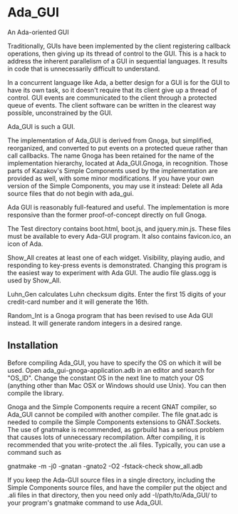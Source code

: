 # Ada_GUI
An Ada-oriented GUI

Traditionally, GUIs have been implemented by the client registering callback operations, then giving up its thread of control to the GUI. This is a hack to address the inherent parallelism of a GUI in sequential languages. It results in code that is unnecessarily difficult to understand.

In a concurrent language like Ada, a better design for a GUI is for the GUI to have its own task, so it doesn't require that its client give up a thread of control. GUI events are communicated to the client through a protected queue of events. The client software can be written in the clearest way possible, unconstrained by the GUI.

Ada_GUI is such a GUI.

The implementation of Ada_GUI is derived from Gnoga, but simplified, reorganized, and converted to put events on a protected queue rather than call callbacks. The name Gnoga has been retained for the name of the implementation hierarchy, located at Ada_GUI.Gnoga, in recognition. Those parts of Kazakov's Simple Components used by the implementation are provided as well, with some minor modifications. If you have your own version of the Simple Components, you may use it instead: Delete all Ada source files that do not begin with ada_gui.

Ada GUI is reasonably full-featured and useful. The implementation is more responsive than the former proof-of-concept directly on full Gnoga.

The Test directory contains boot.html, boot.js, and jquery.min.js. These files must be available to every Ada-GUI program. It also contains favicon.ico, an icon of Ada.

Show_All creates at least one of each widget. Visibility, playing audio, and responding to key-press events is demonstrated. Changing this program is the easiest way to experiment with Ada GUI. The audio file glass.ogg is used by Show_All.

Luhn_Gen calculates Luhn checksum digits. Enter the first 15 digits of your credit-card number and it will generate the 16th.

Random_Int is a Gnoga program that has been revised to use Ada GUI instead. It will generate random integers in a desired range.

## Installation

Before compiling Ada_GUI, you have to specify the OS on which it will be used. Open ada_gui-gnoga-application.adb in an editor and search for "OS_ID". Change the constant OS in the next line to match your OS (anything other than Mac OSX or Windows should use Unix). You can then compile the library.

Gnoga and the Simple Components require a recent GNAT compiler, so Ada_GUI cannot be compiled with another compiler. The file gnat.adc is needed to compile the Simple Components extensions to GNAT.Sockets. The use of gnatmake is recommended, as gprbuild has a serious problem that causes lots of unnecessary recompilation. After compiling, it is recommended that you write-protect the .ali files. Typically, you can use a command such as

gnatmake -m -j0 -gnatan -gnato2 -O2 -fstack-check show_all.adb

If you keep the Ada-GUI source files in a single directory, including the Simple Components source files, and have the compiler put the object and .ali files in that directory, then you need only add -I/path/to/Ada_GUI/ to your program's gnatmake command to use Ada_GUI.

